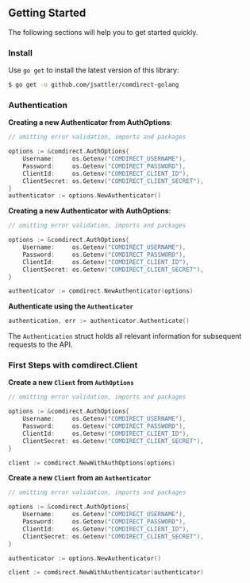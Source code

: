Getting Started
---
The following sections will help you to get started quickly.

### Install
Use `go get` to install the latest version of this library:

```bash
$ go get -u github.com/jsattler/comdirect-golang
```

### Authentication

**Creating a new Authenticator from AuthOptions**:

```go
// omitting error validation, imports and packages

options := &comdirect.AuthOptions{
    Username:     os.Getenv("COMDIRECT_USERNAME"),
    Password:     os.Getenv("COMDIRECT_PASSWORD"),
    ClientId:     os.Getenv("COMDIRECT_CLIENT_ID"),
    ClientSecret: os.Getenv("COMDIRECT_CLIENT_SECRET"),
}
authenticator := options.NewAuthenticator()
```

**Creating a new Authenticator with AuthOptions**:

```go
// omitting error validation, imports and packages

options := &comdirect.AuthOptions{
    Username:     os.Getenv("COMDIRECT_USERNAME"),
    Password:     os.Getenv("COMDIRECT_PASSWORD"),
    ClientId:     os.Getenv("COMDIRECT_CLIENT_ID"),
    ClientSecret: os.Getenv("COMDIRECT_CLIENT_SECRET"),
}

authenticator := comdirect.NewAuthenticator(options)
```

**Authenticate using the `Authenticator`**

```go
authentication, err := authenticator.Authenticate()
```
The `Authentication` struct holds all relevant information for subsequent requests to the API.

### First Steps with comdirect.Client

**Create a new `Client` from `AuthOptions`**

```go
// omitting error validation, imports and packages

options := &comdirect.AuthOptions{
    Username:     os.Getenv("COMDIRECT_USERNAME"),
    Password:     os.Getenv("COMDIRECT_PASSWORD"),
    ClientId:     os.Getenv("COMDIRECT_CLIENT_ID"),
    ClientSecret: os.Getenv("COMDIRECT_CLIENT_SECRET"),
}

client := comdirect.NewWithAuthOptions(options)
```

**Create a new `Client` from an `Authenticator`**
```go
// omitting error validation, imports and packages

options := &comdirect.AuthOptions{
    Username:     os.Getenv("COMDIRECT_USERNAME"),
    Password:     os.Getenv("COMDIRECT_PASSWORD"),
    ClientId:     os.Getenv("COMDIRECT_CLIENT_ID"),
    ClientSecret: os.Getenv("COMDIRECT_CLIENT_SECRET"),
}

authenticator := options.NewAuthenticator()

client := comdirect.NewWithAuthenticator(authenticator)
```
